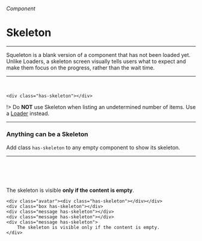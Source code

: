 <h6 class="is-uppercase has-text-grey has-text-weight-medium is-size-7-mobile">Component</h6><h1 class="title is-family-secondary is-size-2-mobile">Skeleton</h1>
<hr class="is-visible is-size-3">
<p class="subtitle is-size-4-tablet is-family-secondary">
    <span class="has-text-weight-semibold">Squeleton</span> is a blank version of a component that has not been loaded yet. Unlike Loaders, a skeleton screen visually tells users what to expect and make them focus on the progress, rather than the wait time.
</p>
<hr class="is-visible is-size-2"><br>

<div class="box is-large has-background-white-bis is-medium is-marginless is-radiusless-bl is-radiusless-br">
    <div class="has-skeleton"></div>
</div>

    <div class="has-skeleton"></div>
!> Do **NOT** use Skeleton when listing an undetermined number of items. Use a <a href="#/loader" class="is-underlined">Loader</a> instead.

<hr class="is-size-1 is-visible">

<h3 class="title"><strong>Anything can be a Skeleton</strong></h3>

Add class `has-skeleton` to any empty component to show its skeleton.

<hr class="is-small">

<div class="box has-background-white-bis is-medium is-marginless is-radiusless-bl is-radiusless-br">
    <div class="avatar"><div class="has-skeleton"></div></div><br><br>
    <div class="box has-skeleton"></div>
    <div class="message has-skeleton"></div>
    <br>
    <div class="message has-skeleton"></div>
    <br>
    <div class="box message has-skeleton is-danger is-size-6">
        The skeleton is visible <strong>only if the content is empty</strong>.
    </div>
</div>

    <div class="avatar"><div class="has-skeleton"></div></div>
    <div class="box has-skeleton"></div>
    <div class="message has-skeleton"></div>
    <div class="message has-skeleton"></div>
    <div class="message has-skeleton">
        The skeleton is visible only if the content is empty.
    </div>
